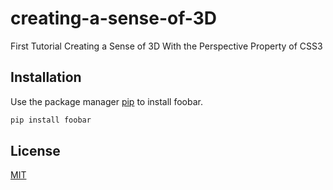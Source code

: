# creating-a-sense-of-3D
First Tutorial Creating a Sense of 3D With the Perspective Property of CSS3



## Installation

Use the package manager [pip](https://pip.pypa.io/en/stable/) to install foobar.

```bash
pip install foobar
```


## License
[MIT](https://choosealicense.com/licenses/mit/)
